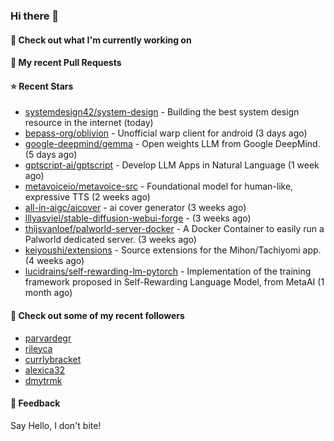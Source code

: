 ### Hi there 👋

#### 👷 Check out what I'm currently working on

#### 🔨 My recent Pull Requests


#### ⭐ Recent Stars

- [systemdesign42/system-design](https://github.com/systemdesign42/system-design) - Building the best system design resource in the internet (today)
- [bepass-org/oblivion](https://github.com/bepass-org/oblivion) - Unofficial warp client for android (3 days ago)
- [google-deepmind/gemma](https://github.com/google-deepmind/gemma) - Open weights LLM from Google DeepMind. (5 days ago)
- [gptscript-ai/gptscript](https://github.com/gptscript-ai/gptscript) - Develop LLM Apps in Natural Language (1 week ago)
- [metavoiceio/metavoice-src](https://github.com/metavoiceio/metavoice-src) - Foundational model for human-like, expressive TTS (2 weeks ago)
- [all-in-aigc/aicover](https://github.com/all-in-aigc/aicover) - ai cover generator (3 weeks ago)
- [lllyasviel/stable-diffusion-webui-forge](https://github.com/lllyasviel/stable-diffusion-webui-forge) -  (3 weeks ago)
- [thijsvanloef/palworld-server-docker](https://github.com/thijsvanloef/palworld-server-docker) - A Docker Container to easily run a Palworld dedicated server. (3 weeks ago)
- [keiyoushi/extensions](https://github.com/keiyoushi/extensions) - Source extensions for the Mihon/Tachiyomi app. (4 weeks ago)
- [lucidrains/self-rewarding-lm-pytorch](https://github.com/lucidrains/self-rewarding-lm-pytorch) - Implementation of the training framework proposed in Self-Rewarding Language Model, from MetaAI (1 month ago)

#### 👯 Check out some of my recent followers

- [parvardegr](https://github.com/parvardegr)
- [rileyca](https://github.com/rileyca)
- [currlybracket](https://github.com/currlybracket)
- [alexica32](https://github.com/alexica32)
- [dmytrmk](https://github.com/dmytrmk)

#### 💬 Feedback

Say Hello, I don't bite!